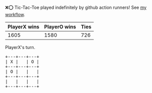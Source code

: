:x::o: Tic-Tac-Toe played indefinitely by github action runners! See [my workflow](.github/workflows/play.yaml).

|PlayerX wins|PlayerO wins|Ties|
|-|-|-|
|1605|1580|726|

PlayerX's turn.

<pre>
+---+---+---+
| X |   | O |
+---+---+---+
| O |   |   |
+---+---+---+
|   |   |   |
+---+---+---+
</pre>